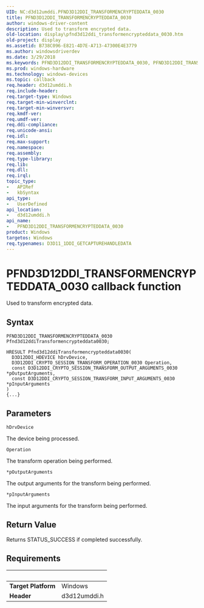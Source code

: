 ```yaml
---
UID: NC:d3d12umddi.PFND3D12DDI_TRANSFORMENCRYPTEDDATA_0030
title: PFND3D12DDI_TRANSFORMENCRYPTEDDATA_0030
author: windows-driver-content
description: Used to transform encrypted data.
old-location: display\pfnd3d12ddi_transformencrypteddata_0030.htm
old-project: display
ms.assetid: B738C096-E821-4D7E-A713-47300E4E3779
ms.author: windowsdriverdev
ms.date: 3/29/2018
ms.keywords: PFND3D12DDI_TRANSFORMENCRYPTEDDATA_0030, PFND3D12DDI_TRANSFORMENCRYPTEDDATA_0030 callback function [Display Devices], d3d12umddi/PFND3D12DDI_TRANSFORMENCRYPTEDDATA_0030, display.pfnd3d12ddi_transformencrypteddata_0030
ms.prod: windows-hardware
ms.technology: windows-devices
ms.topic: callback
req.header: d3d12umddi.h
req.include-header: 
req.target-type: Windows
req.target-min-winverclnt: 
req.target-min-winversvr: 
req.kmdf-ver: 
req.umdf-ver: 
req.ddi-compliance: 
req.unicode-ansi: 
req.idl: 
req.max-support: 
req.namespace: 
req.assembly: 
req.type-library: 
req.lib: 
req.dll: 
req.irql: 
topic_type:
-	APIRef
-	kbSyntax
api_type:
-	UserDefined
api_location:
-	d3d12umddi.h
api_name:
-	PFND3D12DDI_TRANSFORMENCRYPTEDDATA_0030
product: Windows
targetos: Windows
req.typenames: D3D11_1DDI_GETCAPTUREHANDLEDATA
---
```



# PFND3D12DDI_TRANSFORMENCRYPTEDDATA_0030 callback function
Used to transform encrypted data.

## Syntax

```
PFND3D12DDI_TRANSFORMENCRYPTEDDATA_0030 Pfnd3d12ddiTransformencrypteddata0030;

HRESULT Pfnd3d12ddiTransformencrypteddata0030(
  D3D12DDI_HDEVICE hDrvDevice,
  D3D12DDI_CRYPTO_SESSION_TRANSFORM_OPERATION_0030 Operation,
  const D3D12DDI_CRYPTO_SESSION_TRANSFORM_OUTPUT_ARGUMENTS_0030 *pOutputArguments,
  const D3D12DDI_CRYPTO_SESSION_TRANSFORM_INPUT_ARGUMENTS_0030 *pInputArguments
)
{...}
```

## Parameters

`hDrvDevice`

The device being processed.

`Operation`

The transform operation being performed.

`*pOutputArguments`

The output arguments for the transform being performed.

`*pInputArguments`

The input arguments for the transform being performed.


## Return Value

Returns STATUS_SUCCESS if completed successfully.


## Requirements
| &nbsp; | &nbsp; |
| ---- |:---- |
| **Target Platform** | Windows |
| **Header** | d3d12umddi.h |